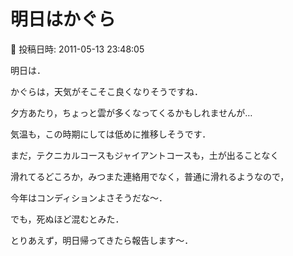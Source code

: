 # 明日はかぐら

📅 投稿日時: 2011-05-13 23:48:05

明日は．





かぐらは，天気がそこそこ良くなりそうですね．


夕方あたり，ちょっと雲が多くなってくるかもしれませんが…


気温も，この時期にしては低めに推移しそうです．


まだ，テクニカルコースもジャイアントコースも，土が出ることなく


滑れてるどころか，みつまた連絡用でなく，普通に滑れるようなので，


今年はコンディションよさそうだな～．





でも，死ぬほど混むとみた．





とりあえず，明日帰ってきたら報告します～．
